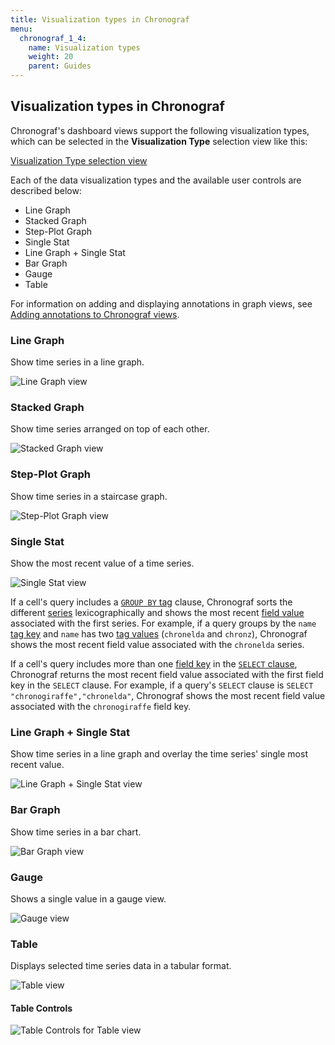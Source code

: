```yaml
---
title: Visualization types in Chronograf
menu:
  chronograf_1_4:
    name: Visualization types
    weight: 20
    parent: Guides
---
```


## Visualization types in Chronograf

Chronograf's dashboard views support the following visualization types, which can be selected in the **Visualization Type** selection view like this:

[Visualization Type selection view](/img/chronograf/chrono-visualization-types.png)

Each of the data visualization types and the available user controls are described below:

* Line Graph
* Stacked Graph
* Step-Plot Graph
* Single Stat
* Line Graph + Single Stat
* Bar Graph
* Gauge
* Table

For information on adding and displaying annotations in graph views, see [Adding annotations to Chronograf views](/chronograf/v1.4/guides/annotations/).


### Line Graph
Show time series in a line graph.

![Line Graph view](/img/chronograf/chrono-viz-line.png)

### Stacked Graph
Show time series arranged on top of each other.

![Stacked Graph view](/img/chronograf/chrono-viz-stacked.png)

### Step-Plot Graph
Show time series in a staircase graph.

![Step-Plot Graph view](/img/chronograf/chrono-viz-step.png)

### Single Stat
Show the most recent value of a time series.

![Single Stat view](/img/chronograf/chrono-viz-single.png)

If a cell's query includes a [`GROUP BY` tag](/influxdb/latest/query_language/data_exploration/#group-by-tags) clause, Chronograf sorts the different [series](/influxdb/latest/concepts/glossary/#series) lexicographically and shows the most recent [field value](/influxdb/latest/concepts/glossary/#field-value) associated with the first series.
For example, if a query groups by the `name` [tag key](/influxdb/latest/concepts/glossary/#tag-key) and `name` has two [tag values](/influxdb/latest/concepts/glossary/#tag-value) (`chronelda` and `chronz`), Chronograf shows the most recent field value associated with the `chronelda` series.

If a cell's query includes more than one [field key](/influxdb/latest/concepts/glossary/#field-key) in the [`SELECT` clause](/influxdb/latest/query_language/data_exploration/#select-clause), Chronograf returns the most recent field value associated with the first field key in the `SELECT` clause.
For example, if a query's `SELECT` clause is `SELECT "chronogiraffe","chronelda"`, Chronograf shows the most recent field value associated with the `chronogiraffe` field key.

### Line Graph + Single Stat
Show time series in a line graph and overlay the time series' single most recent value.

![Line Graph + Single Stat view](/img/chronograf/chrono-viz-linesingle.png)

### Bar Graph
Show time series in a bar chart.

![Bar Graph view](/img/chronograf/chrono-viz-bar.png)

### Gauge
Shows a single value in a gauge view.

![Gauge view](/img/chronograf/chrono-viz-gauge.png)

### Table

Displays selected time series data in a tabular format.

![Table view](/img/chronograf/chrono-viz-table-view.png)


#### Table Controls

![Table Controls for Table view](/img/chronograf/chrono-viz-table-controls.png)
